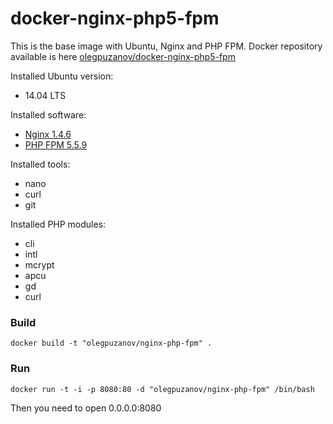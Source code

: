 docker-nginx-php5-fpm
==================
This is the base image with Ubuntu, Nginx and PHP FPM. Docker repository available is here [olegpuzanov/docker-nginx-php5-fpm](https://registry.hub.docker.com/u/olegpuzanov/docker-nginx-php5-fpm/)

Installed Ubuntu version:
- 14.04 LTS

Installed software:
- [Nginx 1.4.6](http://nginx.org/)
- [PHP FPM 5.5.9](http://www.php.net)

Installed tools:
- nano
- curl
- git

Installed PHP modules:
- cli
- intl
- mcrypt
- apcu
- gd
- curl

### Build
	docker build -t "olegpuzanov/nginx-php-fpm" .

### Run
	docker run -t -i -p 8080:80 -d "olegpuzanov/nginx-php-fpm" /bin/bash

Then you need to open 0.0.0.0:8080